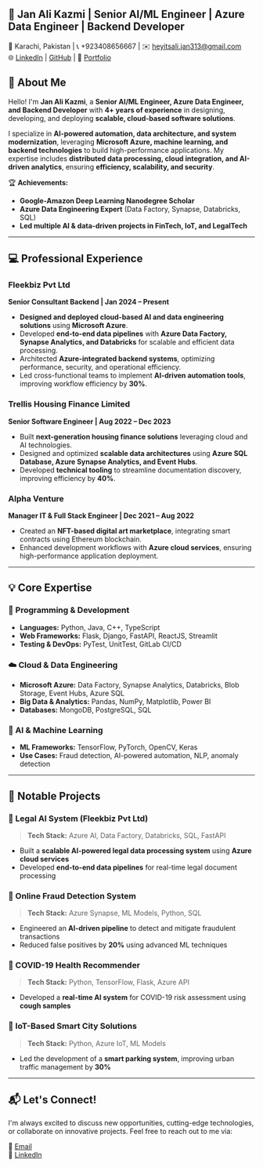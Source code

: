  ## 👋 Jan Ali Kazmi | Senior AI/ML Engineer | Azure Data Engineer | Backend Developer  

📍 Karachi, Pakistan | 📞 +923408656667 | ✉️ [heyitsali.jan313@gmail.com](mailto:heyitsali.jan313@gmail.com)  
🌐 [LinkedIn](https://www.linkedin.com/in/jan-ali-kazmi/) | [GitHub](https://github.com/JanAli-socool) | 🔗 [Portfolio](https://janali-socool.github.io/jan-ali-portfolio/)

## 🚀 About Me  
Hello! I'm **Jan Ali Kazmi**, a **Senior AI/ML Engineer, Azure Data Engineer, and Backend Developer** with **4+ years of experience** in designing, developing, and deploying **scalable, cloud-based software solutions**.  

I specialize in **AI-powered automation, data architecture, and system modernization**, leveraging **Microsoft Azure, machine learning, and backend technologies** to build high-performance applications. My expertise includes **distributed data processing, cloud integration, and AI-driven analytics**, ensuring **efficiency, scalability, and security**.  

🏆 **Achievements:**  
- **Google-Amazon Deep Learning Nanodegree Scholar**  
- **Azure Data Engineering Expert** (Data Factory, Synapse, Databricks, SQL)  
- **Led multiple AI & data-driven projects in FinTech, IoT, and LegalTech**  

---

## 💻 Professional Experience  

### **Fleekbiz Pvt Ltd**  
**Senior Consultant Backend | Jan 2024 – Present**  
- **Designed and deployed cloud-based AI and data engineering solutions** using **Microsoft Azure**.  
- Developed **end-to-end data pipelines** with **Azure Data Factory, Synapse Analytics, and Databricks** for scalable and efficient data processing.  
- Architected **Azure-integrated backend systems**, optimizing performance, security, and operational efficiency.  
- Led cross-functional teams to implement **AI-driven automation tools**, improving workflow efficiency by **30%**.  

### **Trellis Housing Finance Limited**  
**Senior Software Engineer | Aug 2022 – Dec 2023**  
- Built **next-generation housing finance solutions** leveraging cloud and AI technologies.  
- Designed and optimized **scalable data architectures** using **Azure SQL Database, Azure Synapse Analytics, and Event Hubs**.  
- Developed **technical tooling** to streamline documentation discovery, improving efficiency by **40%**.  

### **Alpha Venture**  
**Manager IT & Full Stack Engineer | Dec 2021 – Aug 2022**  
- Created an **NFT-based digital art marketplace**, integrating smart contracts using Ethereum blockchain.  
- Enhanced development workflows with **Azure cloud services**, ensuring high-performance application deployment.  

---

## 💡 Core Expertise  
### **🔹 Programming & Development**  
- **Languages:** Python, Java, C++, TypeScript  
- **Web Frameworks:** Flask, Django, FastAPI, ReactJS, Streamlit  
- **Testing & DevOps:** PyTest, UnitTest, GitLab CI/CD  

### **☁️ Cloud & Data Engineering**  
- **Microsoft Azure:** Data Factory, Synapse Analytics, Databricks, Blob Storage, Event Hubs, Azure SQL  
- **Big Data & Analytics:** Pandas, NumPy, Matplotlib, Power BI  
- **Databases:** MongoDB, PostgreSQL, SQL  

### **🤖 AI & Machine Learning**  
- **ML Frameworks:** TensorFlow, PyTorch, OpenCV, Keras  
- **Use Cases:** Fraud detection, AI-powered automation, NLP, anomaly detection  

---

## 📂 Notable Projects  
### **🔹 Legal AI System (Fleekbiz Pvt Ltd)**  
> **Tech Stack:** Azure AI, Data Factory, Databricks, SQL, FastAPI  
- Built a **scalable AI-powered legal data processing system** using **Azure cloud services**  
- Developed **end-to-end data pipelines** for real-time legal document processing  

### **🔹 Online Fraud Detection System**  
> **Tech Stack:** Azure Synapse, ML Models, Python, SQL  
- Engineered an **AI-driven pipeline** to detect and mitigate fraudulent transactions  
- Reduced false positives by **20%** using advanced ML techniques  

### **🔹 COVID-19 Health Recommender**  
> **Tech Stack:** Python, TensorFlow, Flask, Azure API  
- Developed a **real-time AI system** for COVID-19 risk assessment using **cough samples**  

### **🔹 IoT-Based Smart City Solutions**  
> **Tech Stack:** Python, Azure IoT, ML Models  
- Led the development of a **smart parking system**, improving urban traffic management by **30%**  

---

## **📬 Let's Connect!**  
I'm always excited to discuss new opportunities, cutting-edge technologies, or collaborate on innovative projects. Feel free to reach out to me via:  

📧 [Email](mailto:heyitsali.jan313@gmail.com)  
🔗 [LinkedIn](https://www.linkedin.com/in/jan-ali-kazmi/)  
